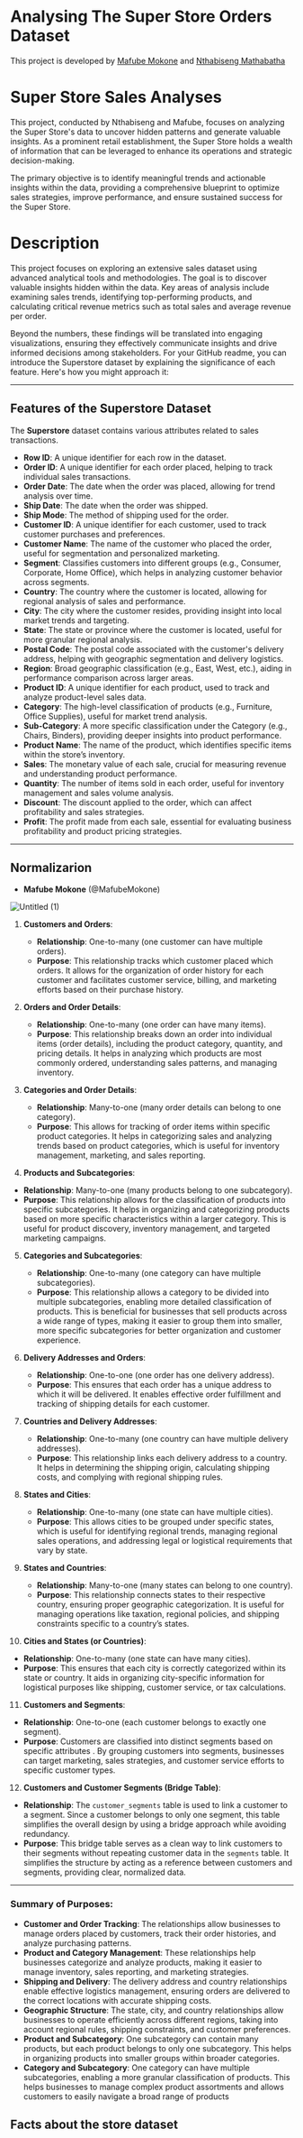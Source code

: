 # Analysing The Super Store Orders Dataset

This project is developed by [Mafube Mokone](https://github.com/Mafube) and [Nthabiseng Mathabatha](https://github.com/agnesnthabi)

# Super Store Sales Analyses

This project, conducted by Nthabiseng and Mafube, focuses on analyzing the Super Store's data to uncover hidden patterns and generate valuable insights. As a prominent retail establishment, the Super Store holds a wealth of information that can be leveraged to enhance its operations and strategic decision-making.

The primary objective is to identify meaningful trends and actionable insights within the data, providing a comprehensive blueprint to optimize sales strategies, improve performance, and ensure sustained success for the Super Store.

# Description
This project focuses on exploring an extensive sales dataset using advanced analytical tools and methodologies. The goal is to discover valuable insights hidden within the data. Key areas of analysis include examining sales trends, identifying top-performing products, and calculating critical revenue metrics such as total sales and average revenue per order.

Beyond the numbers, these findings will be translated into engaging visualizations, ensuring they effectively communicate insights and drive informed decisions among stakeholders.
For your GitHub readme, you can introduce the Superstore dataset by explaining the significance of each feature. Here's how you might approach it:

---

## Features of the Superstore Dataset

The **Superstore** dataset contains various attributes related to sales transactions. 

- **Row ID**: A unique identifier for each row in the dataset.
- **Order ID**: A unique identifier for each order placed, helping to track individual sales transactions.
- **Order Date**: The date when the order was placed, allowing for trend analysis over time.
- **Ship Date**: The date when the order was shipped.
- **Ship Mode**: The method of shipping used for the order.
- **Customer ID**: A unique identifier for each customer, used to track customer purchases and preferences.
- **Customer Name**: The name of the customer who placed the order, useful for segmentation and personalized marketing.
- **Segment**: Classifies customers into different groups (e.g., Consumer, Corporate, Home Office), which helps in analyzing customer behavior across segments.
- **Country**: The country where the customer is located, allowing for regional analysis of sales and performance.
- **City**: The city where the customer resides, providing insight into local market trends and targeting.
- **State**: The state or province where the customer is located, useful for more granular regional analysis.
- **Postal Code**: The postal code associated with the customer's delivery address, helping with geographic segmentation and delivery logistics.
- **Region**: Broad geographic classification (e.g., East, West, etc.), aiding in performance comparison across larger areas.
- **Product ID**: A unique identifier for each product, used to track and analyze product-level sales data.
- **Category**: The high-level classification of products (e.g., Furniture, Office Supplies), useful for market trend analysis.
- **Sub-Category**: A more specific classification under the Category (e.g., Chairs, Binders), providing deeper insights into product performance.
- **Product Name**: The name of the product, which identifies specific items within the store’s inventory.
- **Sales**: The monetary value of each sale, crucial for measuring revenue and understanding product performance.
- **Quantity**: The number of items sold in each order, useful for inventory management and sales volume analysis.
- **Discount**: The discount applied to the order, which can affect profitability and sales strategies.
- **Profit**: The profit made from each sale, essential for evaluating business profitability and product pricing strategies.

---

## Normalizarion 
- **Mafube Mokone** (@MafubeMokone) 

![Untitled (1)](https://github.com/user-attachments/assets/ba6626dd-e940-4cbe-af28-223c00b7ab46)

1. **Customers and Orders**:
   - **Relationship**: One-to-many (one customer can have multiple orders).
   - **Purpose**: This relationship tracks which customer placed which orders. It allows for the organization of order history for each customer and facilitates customer service, billing, and marketing efforts based on their purchase history.

2. **Orders and Order Details**:
   - **Relationship**: One-to-many (one order can have many items).
   - **Purpose**: This relationship breaks down an order into individual items (order details), including the product category, quantity, and pricing details. It helps in analyzing which products are most commonly ordered, understanding sales patterns, and managing inventory.

3. **Categories and Order Details**:
   - **Relationship**: Many-to-one (many order details can belong to one category).
   - **Purpose**: This allows for tracking of order items within specific product categories. It helps in categorizing sales and analyzing trends based on product categories, which is useful for inventory management, marketing, and sales reporting.

4.  **Products and Subcategories**:
   - **Relationship**: Many-to-one (many products belong to one subcategory).
   - **Purpose**: This relationship allows for the classification of products into specific subcategories. It helps in organizing and categorizing products based on more specific characteristics within a larger category. This is useful for product discovery, inventory management, and targeted marketing campaigns.

5. **Categories and Subcategories**:
   - **Relationship**: One-to-many (one category can have multiple subcategories).
   - **Purpose**: This relationship allows a category to be divided into multiple subcategories, enabling more detailed classification of products. This is beneficial for businesses that sell products across a wide range of types, making it easier to group them into smaller, more specific subcategories for better organization and customer experience.


6. **Delivery Addresses and Orders**:
   - **Relationship**: One-to-one (one order has one delivery address).
   - **Purpose**: This ensures that each order has a unique address to which it will be delivered. It enables effective order fulfillment and tracking of shipping details for each customer.

7. **Countries and Delivery Addresses**:
   - **Relationship**: One-to-many (one country can have multiple delivery addresses).
   - **Purpose**: This relationship links each delivery address to a country. It helps in determining the shipping origin, calculating shipping costs, and complying with regional shipping rules.

8. **States and Cities**:
   - **Relationship**: One-to-many (one state can have multiple cities).
   - **Purpose**: This allows cities to be grouped under specific states, which is useful for identifying regional trends, managing regional sales operations, and addressing legal or logistical requirements that vary by state.

9. **States and Countries**:
   - **Relationship**: Many-to-one (many states can belong to one country).
   - **Purpose**: This relationship connects states to their respective country, ensuring proper geographic categorization. It is useful for managing operations like taxation, regional policies, and shipping constraints specific to a country’s states.

10. **Cities and States (or Countries)**:
   - **Relationship**: One-to-many (one state can have many cities).
   - **Purpose**: This ensures that each city is correctly categorized within its state or country. It aids in organizing city-specific information for logistical purposes like shipping, customer service, or tax calculations.
11. **Customers and Segments**:
   - **Relationship**: One-to-one (each customer belongs to exactly one segment).
   - **Purpose**: Customers are classified into distinct segments based on specific attributes . By grouping customers into segments, businesses can target marketing, sales strategies, and customer service efforts to specific customer types.

12. **Customers and Customer Segments (Bridge Table)**:
   - **Relationship**: The `customer_segments` table is used to link a customer to a segment. Since a customer belongs to only one segment, this table simplifies the overall design by using a bridge approach while avoiding redundancy.
   - **Purpose**: This bridge table serves as a clean way to link customers to their segments without repeating customer data in the `segments` table. It simplifies the structure by acting as a reference between customers and segments, providing clear, normalized data.
---

### Summary of Purposes:
- **Customer and Order Tracking**: The relationships allow businesses to manage orders placed by customers, track their order histories, and analyze purchasing patterns.
- **Product and Category Management**: These relationships help businesses categorize and analyze products, making it easier to manage inventory, sales reporting, and marketing strategies.
- **Shipping and Delivery**: The delivery address and country relationships enable effective logistics management, ensuring orders are delivered to the correct locations with accurate shipping costs.
- **Geographic Structure**: The state, city, and country relationships allow businesses to operate efficiently across different regions, taking into account regional rules, shipping constraints, and customer preferences.
- **Product and Subcategory**: One subcategory can contain many products, but each product belongs to only one subcategory. This helps in organizing products into smaller groups within broader categories.
- **Category and Subcategory**: One category can have multiple subcategories, enabling a more granular classification of products. This helps businesses to manage complex product assortments and allows customers to easily navigate a broad range of products


## Facts about the store dataset


